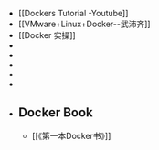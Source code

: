 - [[Dockers Tutorial -Youtube]]
- [[VMware+Linux+Docker--武沛齐]]
- [[Docker 实操]]
-
-
-
-
-
- ## Docker Book
	- [[《第一本Docker书》]]